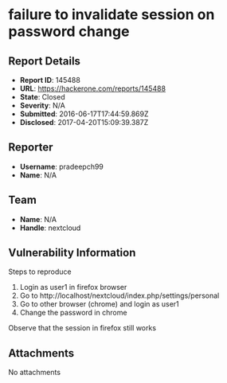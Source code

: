 # failure to invalidate session on password change

## Report Details
- **Report ID**: 145488
- **URL**: https://hackerone.com/reports/145488
- **State**: Closed
- **Severity**: N/A
- **Submitted**: 2016-06-17T17:44:59.869Z
- **Disclosed**: 2017-04-20T15:09:39.387Z

## Reporter
- **Username**: pradeepch99
- **Name**: N/A

## Team
- **Name**: N/A
- **Handle**: nextcloud

## Vulnerability Information
Steps to reproduce
1. Login as user1 in firefox browser
2. Go to http://localhost/nextcloud/index.php/settings/personal
3. Go to other browser (chrome) and login as user1
4. Change the password in chrome 

Observe that the session in firefox still works

## Attachments
No attachments
